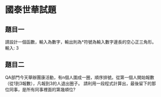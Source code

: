 # 國泰世華試題

## 題目一
請設計一個函數，輸入為數字，輸出則為*符號為輸入數字邊長的空心正三角形。
輸入: 3


## 題目二
QA部門今天舉辦團康活動，有n個人圍成一圈，順序排號。從第一個人開始報數（從1到3報數），凡報到3的人退出圈子。
請利用一段程式計算出，最後留下的那位同事，是所有同事裡面的第幾順位?